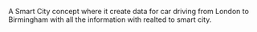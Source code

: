 A Smart City concept where it create data for car driving from London to Birmingham with all the information with realted to smart city.
